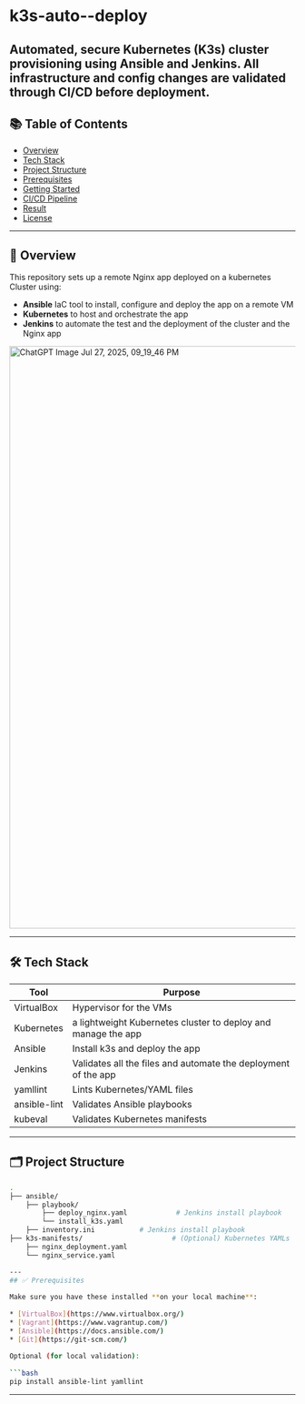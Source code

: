 # k3s-auto--deploy
Automated, secure Kubernetes (K3s) cluster provisioning using Ansible and Jenkins. All infrastructure and config changes are validated through CI/CD before deployment.
---
 
## 📚 Table of Contents
 
* [Overview](#overview)
* [Tech Stack](#tech-stack)
* [Project Structure](#project-structure)
* [Prerequisites](#prerequisites)
* [Getting Started](#getting-started)
* [CI/CD Pipeline](#cicd-pipeline)
* [Result](#result)
* [License](#license)
 
---
## 🧩 Overview
 
This repository sets up a remote Nginx app deployed on a kubernetes Cluster using:
 
* **Ansible** IaC tool to install, configure and deploy the app on a remote VM
* **Kubernetes** to host and orchestrate the app
* **Jenkins** to automate the test and the deployment of the cluster and the Nginx app
<img width="1024" height="1024" alt="ChatGPT Image Jul 27, 2025, 09_19_46 PM" src="https://github.com/user-attachments/assets/4961c663-2bb5-4a26-8c40-806f3a49419a" />

---
## 🛠 Tech Stack
 
| Tool           | Purpose                                                                   |
| -------------- | --------------------------------------------------------------------------|
| VirtualBox     | Hypervisor for the VMs                                                    |
| Kubernetes     | a lightweight Kubernetes cluster to deploy and manage the app             |
| Ansible        | Install k3s and deploy the app                                            |
| Jenkins        | Validates all the files and automate the deployment of the app            |
| yamllint       | Lints Kubernetes/YAML files                                               |
| ansible-lint   | Validates Ansible playbooks                                               |
| kubeval        | Validates Kubernetes manifests                                            |

---
## 🗂 Project Structure
 
```bash
.
├── ansible/
    ├── playbook/
        ├── deploy_nginx.yaml            # Jenkins install playbook
        └── install_k3s.yaml
    ├── inventory.ini           # Jenkins install playbook
├── k3s-manifests/                      # (Optional) Kubernetes YAMLs
    ├── nginx_deployment.yaml
    └── nginx_service.yaml

---
## ✅ Prerequisites
 
Make sure you have these installed **on your local machine**:
 
* [VirtualBox](https://www.virtualbox.org/)
* [Vagrant](https://www.vagrantup.com/)
* [Ansible](https://docs.ansible.com/)
* [Git](https://git-scm.com/)
 
Optional (for local validation):
 
```bash
pip install ansible-lint yamllint
```
 
---